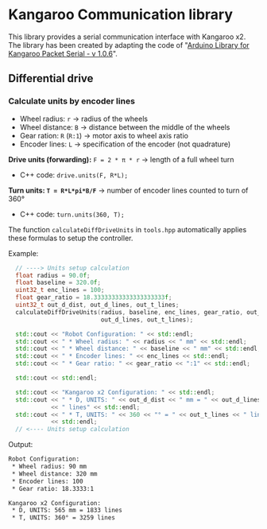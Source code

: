 # Kangaroo Communication library

This library provides a serial communication interface with Kangaroo x2.
The library has been created by adapting the code of "[Arduino Library for Kangaroo Packet Serial - v 1.0.6](https://www.dimensionengineering.com/info/arduino)".

## Differential drive

### Calculate units by encoder lines 

* Wheel radius: `r` -> radius of the wheels
* Wheel distance: `B` -> distance between the middle of the wheels
* Gear ration: `R` (`R:1`) -> motor axis to wheel axis ratio
* Encoder lines: `L` -> specification of the encoder (not quadrature)

**Drive units (forwarding):** `F = 2 * π * r` -> length of a full wheel turn
* C++ code: `drive.units(F, R*L);`

**Turn units: `T = R*L*pi*B/F`** -> number of encoder lines counted to turn of 360°
* C++ code: `turn.units(360, T);`

The function `calculateDiffDriveUnits` in `tools.hpp` automatically applies these formulas to setup the controller.

Example:

``` C++
  // ----> Units setup calculation
  float radius = 90.0f;
  float baseline = 320.0f;
  uint32_t enc_lines = 100;
  float gear_ratio = 18.33333333333333333333f;
  uint32_t out_d_dist, out_d_lines, out_t_lines;
  calculateDiffDriveUnits(radius, baseline, enc_lines, gear_ratio, out_d_dist,
                          out_d_lines, out_t_lines);

  std::cout << "Robot Configuration: " << std::endl;
  std::cout << " * Wheel radius: " << radius << " mm" << std::endl;
  std::cout << " * Wheel distance: " << baseline << " mm" << std::endl;
  std::cout << " * Encoder lines: " << enc_lines << std::endl;
  std::cout << " * Gear ratio: " << gear_ratio << ":1" << std::endl;

  std::cout << std::endl;

  std::cout << "Kangaroo x2 Configuration: " << std::endl;
  std::cout << " * D, UNITS: " << out_d_dist << " mm = " << out_d_lines
            << " lines" << std::endl;
  std::cout << " * T, UNITS: " << 360 << "° = " << out_t_lines << " lines"
            << std::endl;
  // <---- Units setup calculation
```

Output:
``` bash
Robot Configuration: 
 * Wheel radius: 90 mm
 * Wheel distance: 320 mm
 * Encoder lines: 100
 * Gear ratio: 18.3333:1

Kangaroo x2 Configuration: 
 * D, UNITS: 565 mm = 1833 lines
 * T, UNITS: 360° = 3259 lines
```


